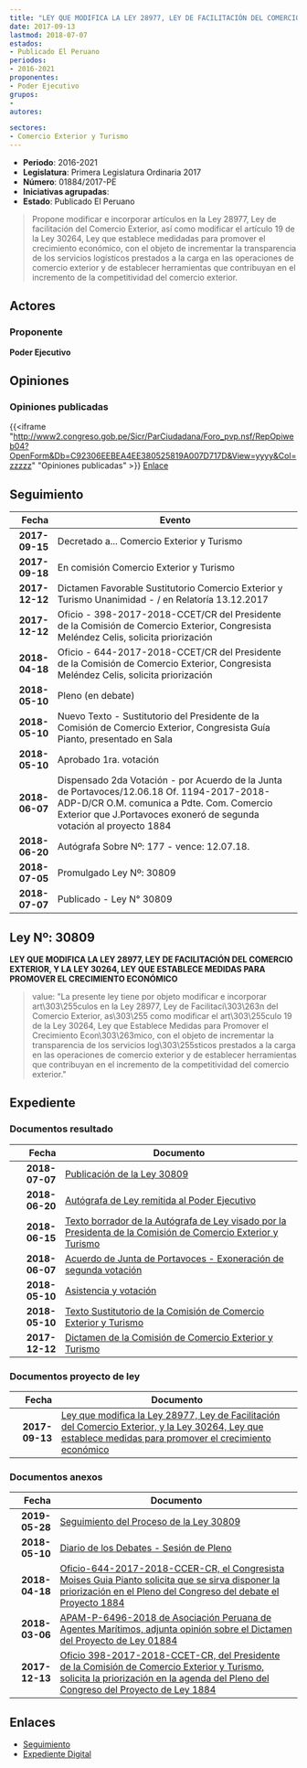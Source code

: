 ```yaml
---
title: "LEY QUE MODIFICA LA LEY 28977, LEY DE FACILITACIÓN DEL COMERCIO EXTERIOR, Y LA LEY 30264, LEY QUE ESTABLECE MEDIDAS PARA PROMOVER EL CRECIMIENTO ECONÓMICO"
date: 2017-09-13
lastmod: 2018-07-07
estados:
- Publicado El Peruano
periodos:
- 2016-2021
proponentes:
- Poder Ejecutivo
grupos:
- 
autores:

sectores:
- Comercio Exterior y Turismo
---
```

- **Periodo**: 2016-2021
- **Legislatura**: Primera Legislatura Ordinaria 2017
- **Número**: 01884/2017-PE
- **Iniciativas agrupadas**: 
- **Estado**: Publicado El Peruano

> Propone modificar e incorporar artículos en la Ley 28977, Ley de facilitación del Comercio Exterior, así como modificar el artículo 19 de la Ley 30264, Ley que establece medidadas para promover el crecimiento económico, con el objeto de incrementar la transparencia de los servicios logísticos prestados a la carga en las operaciones de comercio exterior y de establecer herramientas que contribuyan en el incremento de la competitividad del comercio exterior.


## Actores

### Proponente

**Poder Ejecutivo**

## Opiniones

### Opiniones publicadas

{{<iframe "http://www2.congreso.gob.pe/Sicr/ParCiudadana/Foro_pvp.nsf/RepOpiweb04?OpenForm&Db=C92306EEBEA4EE380525819A007D717D&View=yyyy&Col=zzzzz" "Opiniones publicadas" >}}
[Enlace](http://www2.congreso.gob.pe/Sicr/ParCiudadana/Foro_pvp.nsf/RepOpiweb04?OpenForm&Db=C92306EEBEA4EE380525819A007D717D&View=yyyy&Col=zzzzz)


## Seguimiento

| Fecha | Evento |
|------:|--------|
| **2017-09-15** | Decretado a... Comercio Exterior y Turismo |
| **2017-09-18** | En comisión Comercio Exterior y Turismo |
| **2017-12-12** | Dictamen Favorable Sustitutorio Comercio Exterior y Turismo Unanimidad - / en Relatoría 13.12.2017 |
| **2017-12-12** | Oficio - 398-2017-2018-CCET/CR del Presidente de la Comisión de Comercio Exterior, Congresista Meléndez Celis, solicita priorización |
| **2018-04-18** | Oficio - 644-2017-2018-CCET/CR del Presidente de la Comisión de Comercio Exterior, Congresista Meléndez Celis, solicita priorización |
| **2018-05-10** | Pleno (en debate) |
| **2018-05-10** | Nuevo Texto - Sustitutorio del Presidente de la Comisión de Comercio Exterior, Congresista Guía Pianto, presentado en Sala |
| **2018-05-10** | Aprobado 1ra. votación |
| **2018-06-07** | Dispensado 2da Votación - por Acuerdo de la Junta de Portavoces/12.06.18 Of. 1194-2017-2018-ADP-D/CR O.M. comunica a Pdte. Com. Comercio Exterior que J.Portavoces exoneró de segunda votación al proyecto 1884 |
| **2018-06-20** | Autógrafa Sobre Nº: 177 - vence: 12.07.18. |
| **2018-07-05** | Promulgado Ley Nº: 30809 |
| **2018-07-07** | Publicado - Ley N° 30809 |

## Ley Nº: 30809

**LEY QUE MODIFICA LA LEY 28977, LEY DE FACILITACIÓN DEL COMERCIO EXTERIOR, Y LA LEY 30264, LEY QUE ESTABLECE MEDIDAS PARA PROMOVER EL CRECIMIENTO ECONÓMICO**

> value: "La presente ley tiene por objeto modificar e incorporar art\303\255culos en la Ley 28977, Ley de Facilitaci\303\263n del Comercio Exterior, as\303\255 como modificar el art\303\255culo 19 de la Ley 30264, Ley que Establece Medidas para Promover el Crecimiento Econ\303\263mico, con el objeto de incrementar la transparencia de los servicios log\303\255sticos prestados a la carga en las operaciones de comercio exterior y de establecer herramientas que contribuyan en el incremento de la competitividad del comercio exterior."


## Expediente

### Documentos resultado

| Fecha | Documento |
|------:|-----------|
| **2018-07-07** | [Publicación de la Ley 30809](http://www.leyes.congreso.gob.pe/Documentos/2016_2021/ADLP/Normas_Legales/30809-LEY.pdf) |
| **2018-06-20** | [Autógrafa de Ley remitida al Poder Ejecutivo](http://www.leyes.congreso.gob.pe/Documentos/2016_2021/ADLP/Texto_Aprobado/AU0188420180620.pdf) |
| **2018-06-15** | [Texto borrador de la Autógrafa de Ley visado por la Presidenta de la Comisión de Comercio Exterior y Turismo](http://www.leyes.congreso.gob.pe/Documentos/2016_2021/Texto_Borrador_de_Autografa/BAU0188420180615.pdf) |
| **2018-06-07** | [Acuerdo de Junta de Portavoces - Exoneración de segunda votación](http://www.leyes.congreso.gob.pe/Documentos/2016_2021/Acuerdos/Junta_Portavoces/AJP0188420180607.pdf) |
| **2018-05-10** | [Asistencia y votación](http://www.leyes.congreso.gob.pe/Documentos/2016_2021/Asistencia_y_Votacion/Proyectos_de_Ley/AV0188420180510.pdf) |
| **2018-05-10** | [Texto Sustitutorio de la Comisión de Comercio Exterior y Turismo](http://www.leyes.congreso.gob.pe/Documentos/2016_2021/Texto_Sustitutorio/Proyectos_de_Ley/TS0188420180510.pdf) |
| **2017-12-12** | [Dictamen de la Comisión de Comercio Exterior y Turismo](http://www.leyes.congreso.gob.pe/Documentos/2016_2021/Dictamenes/Proyectos_de_Ley/01884DC03MAY20171212.pdf) |

### Documentos proyecto de ley

| Fecha | Documento |
|------:|-----------|
| **2017-09-13** | [Ley que modifica la Ley 28977, Ley de Facilitación del Comercio Exterior, y la Ley 30264, Ley que establece medidas para promover el crecimiento económico](http://www.leyes.congreso.gob.pe/Documentos/2016_2021/Proyectos_de_Ley_y_de_Resoluciones_Legislativas/PL0188420170913..pdf) |

### Documentos anexos

| Fecha | Documento |
|------:|-----------|
| **2019-05-28** | [Seguimiento del Proceso de la Ley 30809](http://www.leyes.congreso.gob.pe/Documentos/2016_2021/Seguimiento_de_Proyectos_de_Ley/01884PL20190528.pdf) |
| **2018-05-10** | [Diario de los Debates - Sesión de Pleno](http://www.leyes.congreso.gob.pe/Documentos/2016_2021/ADLP/Diario_Debates/30809-TDD.pdf) |
| **2018-04-18** | [Oficio-644-2017-2018-CCER-CR, el Congresista Moises Guia Pianto solicita que se sirva disponer la priorización en el Pleno del Congreso del debate el Proyecto 1884](http://www.leyes.congreso.gob.pe/Documentos/2016_2021/Oficios/Congresistas/OFICIO-644-2017-2018-CCET-CR.pdf) |
| **2018-03-06** | [APAM-P-6496-2018 de Asociación Peruana de Agentes Marítimos, adjunta opinión sobre el Dictamen del Proyecto de Ley 01884](http://www.leyes.congreso.gob.pe/Documentos/2016_2021/Oficios/Otras_Instituciones/APAM-P-6496-2018.pdf) |
| **2017-12-13** | [Oficio 398-2017-2018-CCET-CR, del Presidente de la Comisión de Comercio Exterior y Turismo, solicita la priorización en la agenda del Pleno del Congreso del Proyecto de Ley 1884](http://www.leyes.congreso.gob.pe/Documentos/2016_2021/Oficios/Comisiones_Ordinarias/OFICIO-398-2017-2018-CCET-CR.pdf) |

## Enlaces

- [Seguimiento](http://www2.congreso.gob.pe/Sicr/TraDocEstProc/CLProLey2016.nsf/f7fff46988ca05b1052578e100829cc7/52101e9d958e99710525819a007d7721?OpenDocument)
- [Expediente Digital](http://www2.congreso.gob.pe/Sicr/TraDocEstProc/CLProLey2016.nsf/f7fff46988ca05b1052578e100829cc7/52101e9d958e99710525819a007d7721?OpenDocument&Click=05257FB7005EB655.eb71d0cf91d8294e05256cdf006b5706/$Body/0.1C6C)

